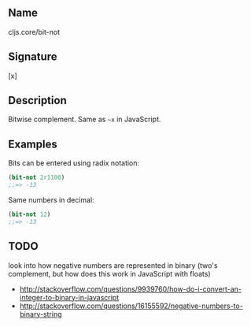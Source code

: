 ## Name
cljs.core/bit-not

## Signature
[x]

## Description

Bitwise complement.  Same as `~x` in JavaScript.

## Examples

Bits can be entered using radix notation:

```clj
(bit-not 2r1100)
;;=> -13
```

Same numbers in decimal:

```clj
(bit-not 12)
;;=> -13
```

## TODO

look into how negative numbers are represented in binary (two's complement, but how does this work in JavaScript with floats)
- http://stackoverflow.com/questions/9939760/how-do-i-convert-an-integer-to-binary-in-javascript
- http://stackoverflow.com/questions/16155592/negative-numbers-to-binary-string
